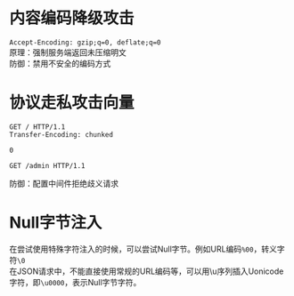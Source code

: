 # 内容编码降级攻击
`Accept-Encoding: gzip;q=0, deflate;q=0`  
原理：强制服务端返回未压缩明文  
防御：禁用不安全的编码方式

# 协议走私攻击向量
```http
GET / HTTP/1.1
Transfer-Encoding: chunked

0

GET /admin HTTP/1.1
```

防御：配置中间件拒绝歧义请求

# Null字节注入
在尝试使用特殊字符注入的时候，可以尝试Null字节。例如URL编码`%00`，转义字符`\0`  
在JSON请求中，不能直接使用常规的URL编码等，可以用\u序列插入Uonicode字符，即`\u0000`，表示Null字节字符。

